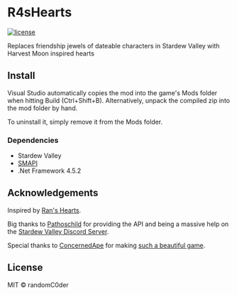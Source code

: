 # R4sHearts

[![license](https://img.shields.io/github/license/randomC0der/R4sHearts.svg)](LICENSE)

Replaces friendship jewels of dateable characters in Stardew Valley with Harvest Moon inspired hearts

## Install

Visual Studio automatically copies the mod into the game's Mods folder when hitting Build (Ctrl+Shift+B). Alternatively, unpack the compiled zip into the mod folder by hand.

To uninstall it, simply remove it from the Mods folder.

### Dependencies

* Stardew Valley
* [SMAPI](https://github.com/Pathoschild/SMAPI)
* .Net Framework 4.5.2

## Acknowledgements

Inspired by [Ran's Hearts](https://www.nexusmods.com/stardewvalley/mods/2846).

Big thanks to [Pathoschild](https://github.com/Pathoschild/) for providing the API and being a massive help on the [Stardew Valley Discord Server](https://discord.gg/stardewvalley). 

Special thanks to [ConcernedApe](https://twitter.com/ConcernedApe) for making [such a beautiful game](https://www.stardewvalley.net/).

## License

MIT © randomC0der
